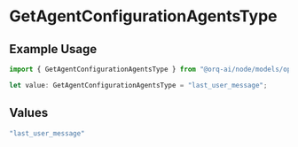 # GetAgentConfigurationAgentsType

## Example Usage

```typescript
import { GetAgentConfigurationAgentsType } from "@orq-ai/node/models/operations";

let value: GetAgentConfigurationAgentsType = "last_user_message";
```

## Values

```typescript
"last_user_message"
```